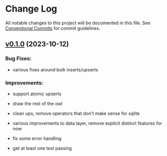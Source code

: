 # Change Log

All notable changes to this project will be documented in this file.
See [Conventional Commits](Https://conventionalcommits.org) for commit guidelines.

<!-- changelog -->

## [v0.1.0](https://github.com/ash-project/ash_sqlite/compare/v0.1.0...v0.1.0) (2023-10-12)




### Bug Fixes:

* various fixes around bulk inserts/upserts

### Improvements:

* support atomic upserts

* draw the rest of the owl

* clean ups, remove operators that don't make sense for sqlite

* various improvements to data layer, remove explicit distinct features for now

* fix some error handling

* get at least one test passing
